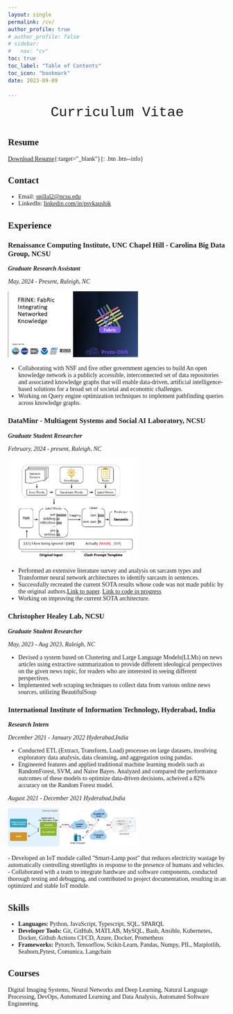 ```yaml
---
layout: single
permalink: /cv/
author_profile: true
# author_profile: false
# sidebar:
#   nav: "cv"
toc: true
toc_label: "Table of Contents"
toc_icon: "bookmark"
date: 2023-09-09

---
```



<html>
<head>
    <style>
        body {
            font-family: 'Times New Roman', Times, serif;
        }
    </style>
</head>
<body>

<div style="margin-bottom:1cm; font-family: 'Courier New', Courier, monospace;" align="center"><font size="6">Curriculum Vitae</font></div>

</body>
</html>



## Resume 
[Download Resume](https://github.com/psvkaushik/psvkaushik.github.io/blob/main/resumes/KP_ML_res.pdf){:target="_blank"}{: .btn .btn--info}

## Contact
- Email: [spillal2@ncsu.edu]()
- LinkedIn: [linkedin.com/in/psvkaushik](https://www.linkedin.com/in/psvkaushik/)

## Experience

### Renaissance Computing Institute, UNC Chapel Hill - Carolina Big Data Group, NCSU
***Graduate Research Assistant***

*May, 2024 - Present, Raleigh, NC*
<p>
  <img src="https://github.com/psvkaushik/psvkaushik.github.io/blob/main/images/frink.png?raw=true" width="300" /> 
</p>

- Collaborating with NSF and five other government agencies to build An open knowledge network is a publicly accessible, interconnected set of data repositories and associated knowledge graphs that will enable data-driven, artificial intelligence-based solutions for a broad set of societal and economic challenges. 
- Working on Query engine optimization techniques to implement pathfinding queries across knowledge graphs.


### DataMinr - Multiagent Systems and Social AI Laboratory, NCSU  
***Graduate Student Researcher***

*February, 2024 - present, Raleigh, NC*

<p>

  <img src="https://github.com/psvkaushik/psvkaushik.github.io/blob/main/images/sarc.png?raw=true" width="300" /> 
</p>

- Performed an extensive literature survey and analysis on sarcasm types and Transformer neural network architectures to identify sarcasm in sentences.
- Successfully recreated the current SOTA results whose code was not made public by the original authors.[Link to paper](https://aclanthology.org/2023.eacl-main.25.pdf). [Link to code in progress]()
- Working on improving the current SOTA architecture.

### Christopher Healey Lab, NCSU
***Graduate Student Researcher***

*May, 2023 - Aug 2023, Raleigh, NC*

- Devised a system based on Clustering and Large Language Models(LLMs) on news articles using extractive summarization to provide different ideological perspectives on the given news topic, for readers who are interested in seeing different perspectives.
- Implemented web scraping techniques to collect data from various online news sources, utilizing BeautifulSoup
  
### International Institute of Information Technology, Hyderabad, India
***Research Intern***

*December 2021 - January 2022 Hyderabad,India*

- Conducted ETL (Extract, Transform, Load) processes on large datasets, involving exploratory data analysis, data cleansing, and aggregation using pandas.
-  Engineered features and applied traditional machine learning models such as RandomForest, SVM, and Naive Bayes. Analyzed and compared the performance outcomes of these models to optimize data-driven decisions, acheived a 82% accuracy on the Random Forest model.

 *August 2021 - December 2021 Hyderabad,India* 
 <p>

  <img src="https://github.com/psvkaushik/psvkaushik.github.io/blob/main/images/smartlamp.png?raw=true" width="300" /> 
</p>
- Developed an IoT module called "Smart-Lamp post" that reduces electricity wastage by automatically controlling streetlights in response to the presence of humans and vehicles.
- Collaborated with a team to integrate hardware and software components, conducted thorough testing and debugging, and contributed to project documentation, resulting in an optimized and stable IoT module.
  

  
## Skills

- **Languages:** Python, JavaScript, Typescript, SQL, SPARQL
- **Developer Tools:** Git, GitHub, MATLAB, MySQL, Bash, Ansible, Kubernetes, Docker, Github Actions CI/CD, Azure, Docker, Prometheus
- **Frameworks:** Pytorch, Tensorflow, Scikit-Learn, Pandas, Numpy, PIL, Matplotlib, Seaborn,Pytest, Comunica, Langchain

## Courses

Digital Imaging Systems, Neural Networks and Deep Learning, Natural Language Processing, DevOps, Automated Learning and Data Analysis, Automated Software Engineering.
